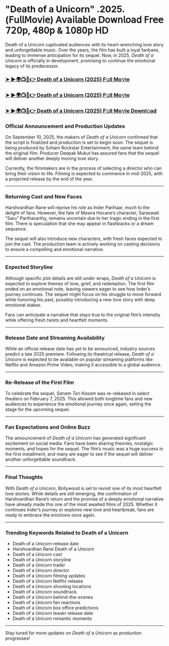 # "Death of a Unicorn" .2025.(𝖥𝗎𝗅𝗅𝖬𝗈𝗏𝗂𝖾) 𝖠𝗏𝖺𝗂𝗅𝖺𝖻𝗅𝖾 𝖣𝗈𝗐𝗇𝗅𝗈𝖺𝖽 𝖥𝗋𝖾𝖾 𝟩𝟤𝟢𝗉, 𝟦𝟪𝟢𝗉 & 𝟣𝟢𝟪𝟢𝗉 𝖧𝖣

Death of a Unicorn captivated audiences with its heart-wrenching love story and unforgettable music. Over the years, the film has built a loyal fanbase, leading to immense anticipation for its sequel. Now, in 2025, *Death of a Unicorn* is officially in development, promising to continue the emotional legacy of its predecessor.

### [➤ ►🌍📺📱👉   Death of a Unicorn (2025) F𝚞ll Mo𝚟ie](https://qimovies.com/en/movie/1153714/death-of-a-unicorn)

### [➤ ►🌍📺📱👉   Death of a Unicorn (2025) F𝚞ll Mo𝚟ie](https://qimovies.com/en/movie/1153714/death-of-a-unicorn)

### [➤ ►🌍📺📱👉   Death of a Unicorn (2025) F𝚞ll Mo𝚟ie Downl𝚘ad](https://qimovies.com/en/movie/1153714/death-of-a-unicorn)

### **Official Announcement and Production Updates**

On September 10, 2025, the makers of *Death of a Unicorn* confirmed that the script is finalized and production is set to begin soon. The sequel is being produced by Soham Rockstar Entertainment, the same team behind the original film. Producer Deepak Mukut has assured fans that the sequel will deliver another deeply moving love story.

Currently, the filmmakers are in the process of selecting a director who can bring their vision to life. Filming is expected to commence in mid-2025, with a projected release by the end of the year.

---

### **Returning Cast and New Faces**

Harshvardhan Rane will reprise his role as Inder Parihaar, much to the delight of fans. However, the fate of Mawra Hocane’s character, Saraswati “Saru” Parthasarthy, remains uncertain due to her tragic ending in the first film. There is speculation that she may appear in flashbacks or a dream sequence.

The sequel will also introduce new characters, with fresh faces expected to join the cast. The production team is actively working on casting decisions to ensure a compelling and emotional narrative.

---

### **Expected Storyline**

Although specific plot details are still under wraps, *Death of a Unicorn* is expected to explore themes of love, grief, and redemption. The first film ended on an emotional note, leaving viewers eager to see how Inder’s journey continues. The sequel might focus on his struggle to move forward while honoring his past, possibly introducing a new love story with deep emotional stakes.

Fans can anticipate a narrative that stays true to the original film’s intensity while offering fresh twists and heartfelt moments.

---

### **Release Date and Streaming Availability**

While an official release date has yet to be announced, industry sources predict a late 2025 premiere. Following its theatrical release, *Death of a Unicorn* is expected to be available on popular streaming platforms like Netflix and Amazon Prime Video, making it accessible to a global audience.

---

### **Re-Release of the First Film**

To celebrate the sequel, *Sanam Teri Kasam* was re-released in select theaters on February 7, 2025. This allowed both longtime fans and new audiences to experience the emotional journey once again, setting the stage for the upcoming sequel.

---

### **Fan Expectations and Online Buzz**

The announcement of *Death of a Unicorn* has generated significant excitement on social media. Fans have been sharing theories, nostalgic moments, and hopes for the sequel. The film’s music was a huge success in the first installment, and many are eager to see if the sequel will deliver another unforgettable soundtrack.

---

### **Final Thoughts**

With *Death of a Unicorn*, Bollywood is set to revisit one of its most heartfelt love stories. While details are still emerging, the confirmation of Harshvardhan Rane’s return and the promise of a deeply emotional narrative have already made this one of the most awaited films of 2025. Whether it continues Inder’s journey or explores new love and heartbreak, fans are ready to embrace the emotions once again.

---

### **Trending Keywords Related to Death of a Unicorn**

- Death of a Unicorn release date  
- Harshvardhan Rane Death of a Unicorn  
- Death of a Unicorn cast  
- Death of a Unicorn storyline  
- Death of a Unicorn trailer  
- Death of a Unicorn director  
- Death of a Unicorn filming updates  
- Death of a Unicorn Netflix release  
- Death of a Unicorn shooting locations  
- Death of a Unicorn soundtrack  
- Death of a Unicorn behind-the-scenes  
- Death of a Unicorn fan reactions  
- Death of a Unicorn box office predictions  
- Death of a Unicorn teaser release date  
- Death of a Unicorn romantic moments  

---

Stay tuned for more updates on *Death of a Unicorn* as production progresses!
